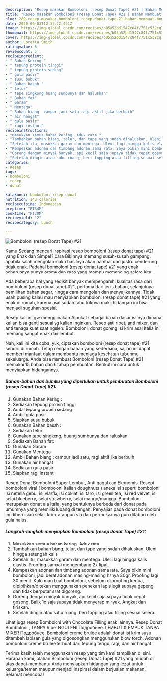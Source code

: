 ```yaml
---
description: "Resep masakan Bomboloni (resep Donat Tape) #21 | Bahan Membuat Bomboloni (resep Donat Tape) #21 Yang Enak dan Simpel"
title: "Resep masakan Bomboloni (resep Donat Tape) #21 | Bahan Membuat Bomboloni (resep Donat Tape) #21 Yang Enak dan Simpel"
slug: 289-resep-masakan-bomboloni-resep-donat-tape-21-bahan-membuat-bomboloni-resep-donat-tape-21-yang-enak-dan-simpel
date: 2020-09-03T12:55:22.461Z
image: https://img-global.cpcdn.com/recipes/b05a52bd1547c84f/751x532cq70/bomboloni-resep-donat-tape-21-foto-resep-utama.jpg
thumbnail: https://img-global.cpcdn.com/recipes/b05a52bd1547c84f/751x532cq70/bomboloni-resep-donat-tape-21-foto-resep-utama.jpg
cover: https://img-global.cpcdn.com/recipes/b05a52bd1547c84f/751x532cq70/bomboloni-resep-donat-tape-21-foto-resep-utama.jpg
author: Loretta Smith
ratingvalue: 5
reviewcount: 5
recipeingredient:
- " Bahan Kering "
- " tepung protein tinggi"
- " tepung protein sedang"
- " gula pasir"
- " susu bubuk"
- " Bahan basah "
- " telur"
- " tape singkong buang sumbunya dan haluskan"
- " Bahan fat"
- " Garam"
- " Mentega"
- " Bahan biang  campur jadi satu ragi aktif jika berbuih"
- " air hangat"
- " gula pasir"
- " ragi instant"
recipeinstructions:
- "Masukkan semua bahan kering. Aduk rata."
- "Tambahkan bahan biang, telur, dan tape yang sudah dihaluskan. Uleni hingga setengah kalis."
- "Setelah itu, masukkan garam dan mentega. Uleni lagi hingga kalis elastis. Proofing sampai mengembang 2x lipat."
- "Kempeskan adonan dan timbang adonan sama rata. Saya bikin mini bomboloni, jadi berat adonan masing-masing hanya 30gr. Proofing lagi 30 menit. Kalo mau buat bomboloni, sebelum di proofing kedua, dipipihkan/ditekan menggunakan penekan lapis legit supaya gepeng dan tidak berputar saat digoreng."
- "Goreng dengan minyak banyak, api kecil saja supaya tidak cepat gosong. Balik 1x saja supaya tidak menyerap minyak. Angkat dan tiriskan."
- "Setelah dingin atau suhu ruang, beri topping atau filling sesuai selera."
categories:
- Resep
tags:
- bomboloni
- resep
- donat

katakunci: bomboloni resep donat 
nutrition: 143 calories
recipecuisine: Indonesian
preptime: "PT34M"
cooktime: "PT30M"
recipeyield: "2"
recipecategory: Lunch

---
```



![Bomboloni (resep Donat Tape) #21](https://img-global.cpcdn.com/recipes/b05a52bd1547c84f/751x532cq70/bomboloni-resep-donat-tape-21-foto-resep-utama.jpg)

Kamu Sedang mencari inspirasi resep bomboloni (resep donat tape) #21 yang Enak dan Simpel? Cara Bikinnya memang susah-susah gampang. apabila salah mengolah maka hasilnya akan hambar dan justru cenderung tidak enak. Padahal bomboloni (resep donat tape) #21 yang enak seharusnya punya aroma dan rasa yang mampu memancing selera kita.

Ada beberapa hal yang sedikit banyak mempengaruhi kualitas rasa dari bomboloni (resep donat tape) #21, pertama dari jenis bahan, selanjutnya pemilihan bahan segar, hingga cara mengolah dan menyajikannya. Tidak usah pusing kalau mau menyiapkan bomboloni (resep donat tape) #21 yang enak di rumah, karena asal sudah tahu triknya maka hidangan ini bisa menjadi suguhan spesial.

Resep kali ini gw menggunakan Alpukat sebagai bahan dasar isi nya dimana kalian bisa ganti sesuai yg kalian inginkan. Resep anti ribet, anti mixer, dan anti tenaga kuat saat ngulen. Bomboloni, donat goreng isi krim asal Italia ini memang sangat enak dan lembut.


Nah, kali ini kita coba, yuk, ciptakan bomboloni (resep donat tape) #21 sendiri di rumah. Tetap dengan bahan yang sederhana, sajian ini dapat memberi manfaat dalam membantu menjaga kesehatan tubuhmu sekeluarga. Anda bisa membuat Bomboloni (resep Donat Tape) #21 memakai 15 bahan dan 6 tahap pembuatan. Berikut ini cara untuk menyiapkan hidangannya.

<!--inarticleads1-->

##### Bahan-bahan dan bumbu yang diperlukan untuk pembuatan Bomboloni (resep Donat Tape) #21:

1. Gunakan  Bahan Kering :
1. Sediakan  tepung protein tinggi
1. Ambil  tepung protein sedang
1. Ambil  gula pasir
1. Siapkan  susu bubuk
1. Gunakan  Bahan basah :
1. Sediakan  telur
1. Gunakan  tape singkong, buang sumbunya dan haluskan
1. Sediakan  Bahan fat:
1. Gunakan  Garam
1. Gunakan  Mentega
1. Ambil  Bahan biang : campur jadi satu, ragi aktif jika berbuih
1. Gunakan  air hangat
1. Sediakan  gula pasir
1. Siapkan  ragi instant


Resep Donat Bomboloni Super Lembut, Anti gagal dan Ekonomis. Resepi bomboloni viral ( bomboloni Italian doughnuts ) aneka isi seperti bomboloni isi netella gebu, isi vla/fla, isi coklat, isi taro, isi green tea, isi red velvet, isi selai blueberry, selai strawberry, selai mango/mangga. Bomboloni merupakan donat ala Italia, yang bentuknya berbeda dari donat pada umumnya yang memiliki lubang di tengah. Penyajian pada donat bomboloni ini diberi isian selai, krim, ataupun vla dan permukaanya pun ditaburi oleh gula halus. 

<!--inarticleads2-->

##### Langkah-langkah menyiapkan Bomboloni (resep Donat Tape) #21:

1. Masukkan semua bahan kering. Aduk rata.
1. Tambahkan bahan biang, telur, dan tape yang sudah dihaluskan. Uleni hingga setengah kalis.
1. Setelah itu, masukkan garam dan mentega. Uleni lagi hingga kalis elastis. Proofing sampai mengembang 2x lipat.
1. Kempeskan adonan dan timbang adonan sama rata. Saya bikin mini bomboloni, jadi berat adonan masing-masing hanya 30gr. Proofing lagi 30 menit. Kalo mau buat bomboloni, sebelum di proofing kedua, dipipihkan/ditekan menggunakan penekan lapis legit supaya gepeng dan tidak berputar saat digoreng.
1. Goreng dengan minyak banyak, api kecil saja supaya tidak cepat gosong. Balik 1x saja supaya tidak menyerap minyak. Angkat dan tiriskan.
1. Setelah dingin atau suhu ruang, beri topping atau filling sesuai selera.


Lihat juga resep Bomboloni with Chocolate Filling enak lainnya. Resep Donat Bomboloni , TANPA Ribet NGULENI Подробнее. LEMBUT &amp; EMPUK TANPA MIXER Подробнее. Bomboloni creme brulee adalah donat isi krim susu ditambah lapisan gula yang digosongkan menggunakan blow torch. Adonan bomboloni creme brulee terbuat dari tepung terigu, ragi, dan air hangat. 

Terima kasih telah menggunakan resep yang tim kami tampilkan di sini. Harapan kami, olahan Bomboloni (resep Donat Tape) #21 yang mudah di atas dapat membantu Anda menyiapkan hidangan yang lezat untuk keluarga/teman maupun menjadi inspirasi dalam berjualan makanan. Selamat mencoba!
